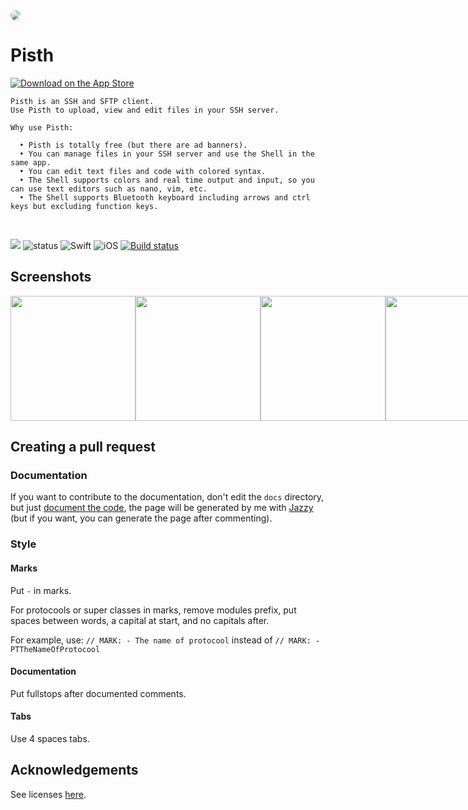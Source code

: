 <img style="border-radius: 25px;" src="https://raw.githubusercontent.com/ColdGrub1384/Pisth/master/Pisth/Assets.xcassets/AppIcon.appiconset/Icon-App-60x60%402x.png">

# Pisth

<a href="https://itunes.apple.com/us/app/pisth/id1331070425?ls=1&mt=8"><img alt="Download on the App Store" src="https://pisth.github.io/appstorebadge.svg"/></a>

```
Pisth is an SSH and SFTP client.
Use Pisth to upload, view and edit files in your SSH server.

Why use Pisth:

  • Pisth is totally free (but there are ad banners).
  • You can manage files in your SSH server and use the Shell in the same app.
  • You can edit text files and code with colored syntax.
  • The Shell supports colors and real time output and input, so you can use text editors such as nano, vim, etc.
  • The Shell supports Bluetooth keyboard including arrows and ctrl keys but excluding function keys.
```
<br/>

<a href="https://pisth.github.io/docs"><img src="https://pisth.github.io/docs/badge.svg"></a>
![status](https://img.shields.io/badge/status-stable-green.svg)
![Swift](https://img.shields.io/badge/version-4.0-orange.svg)
![iOS](https://img.shields.io/badge/iOS-10.0%2B-green.svg)
[![Build status](https://build.appcenter.ms/v0.1/apps/3ba4cc7e-7510-4345-b79e-e09b8b046f38/branches/master/badge)](https://appcenter.ms)

## Screenshots
<div style="display: flex;">
<img style="float:left; display:inline-block;" src="https://pisth.github.io/screenshots/1.PNG" width=200px>
<img style="float:left; display:inline-block;" src="https://pisth.github.io/screenshots/2.PNG" width=200px>
<img style="float:left; display:inline-block;" src="https://pisth.github.io/screenshots/3.jpeg" width=200px>
<img style="float:left; display:inline-block;" src="https://pisth.github.io/screenshots/4.PNG" width=200px>
<img style="float:left; display:inline-block;" src="https://pisth.github.io/screenshots/5.PNG" width=200px>
</div>

## Creating a pull request

### Documentation

If you want to contribute to the documentation, don't edit the `docs` directory, but just [document the code](http://nshipster.com/swift-documentation/), the page will be generated by me with [Jazzy](https://github.com/realm/jazzy) (but if you want, you can generate the page after commenting).

### Style

#### Marks
Put `-` in marks.

For protocools or super classes in marks, remove modules prefix, put spaces between words, a capital at start, and no capitals after.
 
For example, use: `// MARK: - The name of protocool` instead of `// MARK: - PTTheNameOfProtocool`

#### Documentation
Put fullstops after documented comments.

#### Tabs
Use 4 spaces tabs.

## Acknowledgements
See licenses [here](http://htmlpreview.github.io/?https://github.com/ColdGrub1384/Pisth/blob/master/Pisth/Licenses.html).
